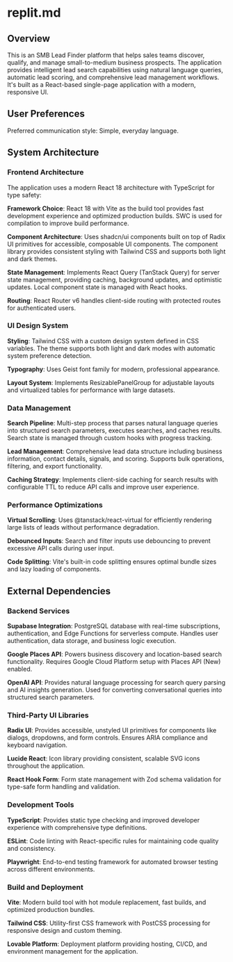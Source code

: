 # replit.md

## Overview

This is an SMB Lead Finder platform that helps sales teams discover, qualify, and manage small-to-medium business prospects. The application provides intelligent lead search capabilities using natural language queries, automatic lead scoring, and comprehensive lead management workflows. It's built as a React-based single-page application with a modern, responsive UI.

## User Preferences

Preferred communication style: Simple, everyday language.

## System Architecture

### Frontend Architecture
The application uses a modern React 18 architecture with TypeScript for type safety:

**Framework Choice**: React 18 with Vite as the build tool provides fast development experience and optimized production builds. SWC is used for compilation to improve build performance.

**Component Architecture**: Uses shadcn/ui components built on top of Radix UI primitives for accessible, composable UI components. The component library provides consistent styling with Tailwind CSS and supports both light and dark themes.

**State Management**: Implements React Query (TanStack Query) for server state management, providing caching, background updates, and optimistic updates. Local component state is managed with React hooks.

**Routing**: React Router v6 handles client-side routing with protected routes for authenticated users.

### UI Design System
**Styling**: Tailwind CSS with a custom design system defined in CSS variables. The theme supports both light and dark modes with automatic system preference detection.

**Typography**: Uses Geist font family for modern, professional appearance.

**Layout System**: Implements ResizablePanelGroup for adjustable layouts and virtualized tables for performance with large datasets.

### Data Management
**Search Pipeline**: Multi-step process that parses natural language queries into structured search parameters, executes searches, and caches results. Search state is managed through custom hooks with progress tracking.

**Lead Management**: Comprehensive lead data structure including business information, contact details, signals, and scoring. Supports bulk operations, filtering, and export functionality.

**Caching Strategy**: Implements client-side caching for search results with configurable TTL to reduce API calls and improve user experience.

### Performance Optimizations
**Virtual Scrolling**: Uses @tanstack/react-virtual for efficiently rendering large lists of leads without performance degradation.

**Debounced Inputs**: Search and filter inputs use debouncing to prevent excessive API calls during user input.

**Code Splitting**: Vite's built-in code splitting ensures optimal bundle sizes and lazy loading of components.

## External Dependencies

### Backend Services
**Supabase Integration**: PostgreSQL database with real-time subscriptions, authentication, and Edge Functions for serverless compute. Handles user authentication, data storage, and business logic execution.

**Google Places API**: Powers business discovery and location-based search functionality. Requires Google Cloud Platform setup with Places API (New) enabled.

**OpenAI API**: Provides natural language processing for search query parsing and AI insights generation. Used for converting conversational queries into structured search parameters.

### Third-Party UI Libraries
**Radix UI**: Provides accessible, unstyled UI primitives for components like dialogs, dropdowns, and form controls. Ensures ARIA compliance and keyboard navigation.

**Lucide React**: Icon library providing consistent, scalable SVG icons throughout the application.

**React Hook Form**: Form state management with Zod schema validation for type-safe form handling and validation.

### Development Tools
**TypeScript**: Provides static type checking and improved developer experience with comprehensive type definitions.

**ESLint**: Code linting with React-specific rules for maintaining code quality and consistency.

**Playwright**: End-to-end testing framework for automated browser testing across different environments.

### Build and Deployment
**Vite**: Modern build tool with hot module replacement, fast builds, and optimized production bundles.

**Tailwind CSS**: Utility-first CSS framework with PostCSS processing for responsive design and custom theming.

**Lovable Platform**: Deployment platform providing hosting, CI/CD, and environment management for the application.